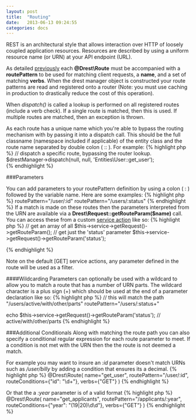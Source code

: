 ```yaml
---
layout: post
title:  "Routing"
date:   2013-06-13 09:24:55
categories: docs
---
```


REST is an architectural style that allows interaction over HTTP of loosely coupled application resources.
Resources are described by using a uniform resource name (or URN) at your API endpoint (URL). 

As detailed [previously]({{site.url}}/docs/getting-started/#exposing_entities) each **@Drest\Route** must be accompanied with a **routePattern** 
to be used for matching client requests, a **name**, and a set of matching **verbs**. When the drest manager object is constructed your route patterns are read and registered onto a router (Note: you must use caching in production to drastically reduce the cost of this operation).
  
When *dispatch()* is called a lookup is performed on all registered routes (include a verb check). If a single route is matched, then this is used. If multiple routes are matched, then an exception is thrown.

As each route has a unique name which you're able to bypass the routing mechanism with by passing it into a dispatch call. 
This should be the full classname (namespace included if applicable) of the entity class and the route name separated by double colon ( :: ). For example:
{% highlight php %}
// dispatch a specific route, bypassing the router lookup.
$drestManager->dispatch(null, null, 'Entities\User::get_user');  
{% endhighlight %}

###Parameters

You can add parameters to your routePattern definition by using a colon ( : ) followed by the variable name. Here are some examples:
{% highlight php %}
routePattern="/user/:id" 
routePattern="/users/:status"
{% endhighlight %}
If a match is made on these routes then the parameters interpreted from the URN are available via a **Drest\Request::getRouteParam($name)** call. 
You can access these from a custom [service action]({{site.url}}/docs/service-actions/) like so:
{% highlight php %}
// get an array of all
$this->service->getRequest()->getRouteParam();
// get just the 'status' parameter
$this->service->getRequest()->getRouteParam('status');

{% endhighlight %}

Note on the default \[GET\] service actions, any parameter defined in the route will be used as a filter.

####Wildcarding
Parameters can optionally be used with a wildcard to allow you to match a route that has a number of URN parts. 
The wildcard character is a plus sign (+) which should be used at the end of a parameter declaration like so:
{% highlight php %}
// this will match the path "/users/active/with/other/parts"
routePattern="/users/:status+"

echo $this->service->getRequest()->getRouteParam('status');
// active/with/other/parts
{% endhighlight %}


###Additional Conditionals
Along with matching the route path you can also specify a conditional regular expression for each route parameter to meet. 
If a condition is not met with the URN then the the route is not deemed a match. 

For example you may want to insure an *:id* parameter doesn't match URNs such as */user/billy* by adding a condition that ensures its a decimal. 
{% highlight php %}
 @Drest\Route(
    name="get_user",
    routePattern="/user/:id",
    routeConditions={"id": "\d+"},
    verbs={"GET"}
 )
{% endhighlight %}
 
Or that the a *:year* parameter is of a valid format
{% highlight php %}
 @Drest\Route(
    name="get_applicants",
    routePattern="/applicants/:year",
    routeConditions={"year": "(19|20)\d\d"},
    verbs={"GET"}
 )
{% endhighlight %}